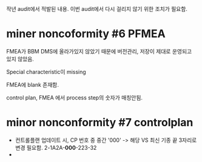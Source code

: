 작년 audit에서 적발된 내용. 이번 audit에서 다시 걸리지 않기 위한 조치가 필요함.
# miner noncoformity #6 PFMEA
FMEA가 BBM DMS에 올라가있지 않았기 때문에 버전관리, 저장이 제대로 운영되고 있지 않았음.

Special characteristic이 missing

FMEA에 blank 존재함.

control plan, FMEA 에서 process step의 숫자가 매칭안됨.

# minor nonconformity #7 controlplan
- 컨트롤플랜 업데이트 시, CP 번호 중 중간 '000' -> 해당 VS 최신 기종 끝 3자리로 변경 필요함. 
  2-1A2A-**000**-223-32
- 